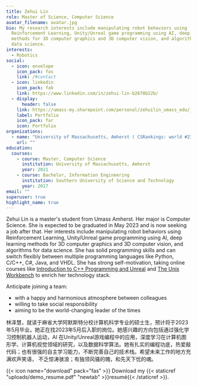 ```yaml
---
title: Zehui Lin
role: Master of Science, Computer Science
avatar_filename: avatar.jpg
bio: My research interests include manipulating robot behaviors using
  Reinforcement Learning, Unity/Unreal game programming using AI, deep learning
  methods for 3D computer graphics and 3D computer vision, and algorithms for
  data science.
interests:
  - Robotics
social:
  - icon: envelope
    icon_pack: fas
    link: /#contact
  - icon: linkedin
    icon_pack: fab
    link: https://www.linkedin.com/in/zehui-lin-b2670b22b/
  - display:
      header: false
    link: https://umass-my.sharepoint.com/personal/zehuilin_umass_edu/_layouts/15/onedrive.aspx?id=%2Fpersonal%2Fzehuilin%5Fumass%5Fedu%2FDocuments%2FPortfolio&ga=1
    label: Portfolio
    icon_pack: far
    icon: Portfolio
organizations:
  - name: "University of Massachusetts, Amherst ( CSRankings: world #23)"
    url: ""
education:
  courses:
    - course: Master, Computer Science
      institution: University of Massachusetts, Amherst
      year: 2021
    - course: Bachelor, Information Engineering
      institution: Southern University of Science and Technology
      year: 2017
email: ""
superuser: true
highlight_name: true
---
```

Zehui Lin is a master's student from Umass Amherst. Her major is Computer Science. She is expected to be graduated in May 2023 and is now seeking a job after that. Her interests include manipulating robot behaviors using Reinforcement Learning, Unity/Unreal game programming using AI, deep learning methods for 3D computer graphics and 3D computer vision, and algorithms for data science. She has solid programming skills and can switch flexibly between multiple programming languages like Python, C/C++, C#, Java, and VHDL. She has strong self-motivation, taking online courses like [Introduction to C++ Programming and Unreal](https://www.coursera.org/account/accomplishments/certificate/9E4JS5ZMLFLA) and [The Unix Workbench](https://www.coursera.org/account/accomplishments/certificate/UUEBVFUEPY5B) to enrich her technology stack. 

Anticipate joining a team: 

* with a happy and harmonious atmosphere between colleagues
* willing to take social responsibility
* aiming to be the world-changing leader of the times

林泽慧，就读于麻省大学阿默斯特分校计算机科学专业的硕士生，预计将于2023年5月毕业。她正在找2023年5月后入职的岗位。她感兴趣的方向包括通过强化学习控制机器人运动，AI 在Unity/Unreal游戏编程中的应用，深度学习在计算机图形学、计算机视觉领域的研究，以及数据科学算法。她有扎实的编程功底，热爱敲代码；也有很强的自主学习能力，不断完善自己的技术栈。希望未来工作的地方充满欢声笑语， 不乏惊涛骇浪；有独领风骚的魄，和先天下忧的魂。

{{< icon name="download" pack="fas" >}} Download my {{< staticref "uploads/demo_resume.pdf" "newtab" >}}resumé{{< /staticref >}}.